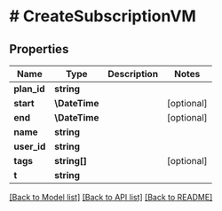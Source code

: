 # # CreateSubscriptionVM

## Properties

Name | Type | Description | Notes
------------ | ------------- | ------------- | -------------
**plan_id** | **string** |  |
**start** | **\DateTime** |  | [optional]
**end** | **\DateTime** |  | [optional]
**name** | **string** |  |
**user_id** | **string** |  |
**tags** | **string[]** |  | [optional]
**t** | **string** |  |

[[Back to Model list]](../../README.md#models) [[Back to API list]](../../README.md#endpoints) [[Back to README]](../../README.md)
